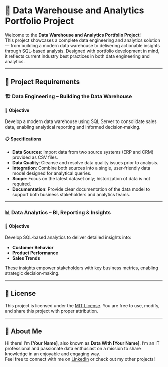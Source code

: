 # 🚀 Data Warehouse and Analytics Portfolio Project

Welcome to the **Data Warehouse and Analytics Portfolio Project**!  
This project showcases a complete data engineering and analytics solution — from building a modern data warehouse to delivering actionable insights through SQL-based analysis. Designed with portfolio development in mind, it reflects current industry best practices in both data engineering and analytics.

---

## 📌 Project Requirements

### 🏗️ Data Engineering – Building the Data Warehouse

#### 🎯 Objective  
Develop a modern data warehouse using SQL Server to consolidate sales data, enabling analytical reporting and informed decision‑making.

#### 📋 Specifications  
- **Data Sources**: Import data from two source systems (ERP and CRM) provided as CSV files.  
- **Data Quality**: Cleanse and resolve data quality issues prior to analysis.  
- **Integration**: Combine both sources into a single, user‑friendly data model designed for analytical queries.  
- **Scope**: Focus on the latest dataset only; historization of data is not required.  
- **Documentation**: Provide clear documentation of the data model to support both business stakeholders and analytics teams.

---

### 📊 Data Analytics – BI, Reporting & Insights

#### 🎯 Objective  
Develop SQL‑based analytics to deliver detailed insights into:  
- **Customer Behavior**  
- **Product Performance**  
- **Sales Trends**

These insights empower stakeholders with key business metrics, enabling strategic decision‑making.

---

## 📝 License

This project is licensed under the [MIT License](LICENSE). You are free to use, modify, and share this project with proper attribution.

---

## 🌟 About Me

Hi there! I’m **[Your Name]**, also known as **Data With [Your Name]**. I’m an IT professional and passionate data enthusiast on a mission to share knowledge in an enjoyable and engaging way.  
Feel free to connect with me on [LinkedIn](#) or check out my other projects!

